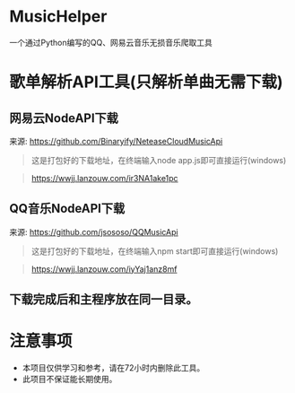 # MusicHelper
一个通过Python编写的QQ、网易云音乐无损音乐爬取工具

# 歌单解析API工具(只解析单曲无需下载)
## 网易云NodeAPI下载
来源: https://github.com/Binaryify/NeteaseCloudMusicApi
> 这是打包好的下载地址，在终端输入node app.js即可直接运行(windows)

> https://wwjj.lanzouw.com/ir3NA1ake1pc
## QQ音乐NodeAPI下载
来源: https://github.com/jsososo/QQMusicApi
> 这是打包好的下载地址，在终端输入npm start即可直接运行(windows)

> https://wwjj.lanzouw.com/iyYaj1anz8mf

## 下载完成后和主程序放在同一目录。
# 注意事项
- 本项目仅供学习和参考，请在72小时内删除此工具。
- 此项目不保证能长期使用。
